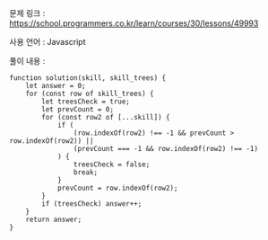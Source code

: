 문제 링크 : https://school.programmers.co.kr/learn/courses/30/lessons/49993

사용 언어 : Javascript

풀이 내용 :

```
function solution(skill, skill_trees) {
    let answer = 0;
    for (const row of skill_trees) {
        let treesCheck = true;
        let prevCount = 0;
        for (const row2 of [...skill]) {
            if (
                (row.indexOf(row2) !== -1 && prevCount > row.indexOf(row2)) ||
                (prevCount === -1 && row.indexOf(row2) !== -1)
            ) {
                treesCheck = false;
                break;
            }
            prevCount = row.indexOf(row2);
        }
        if (treesCheck) answer++;
    }
    return answer;
}
```